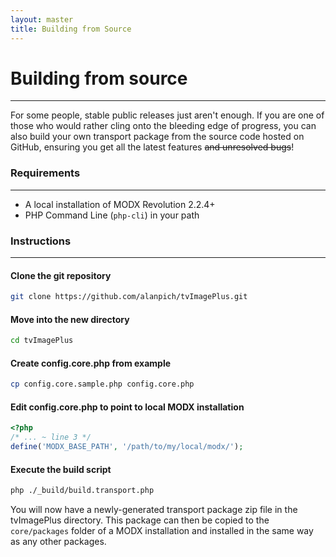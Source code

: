 ```yaml
---
layout: master
title: Building from Source
---
```


# Building from source
------------------------
For some people, stable public releases just aren't enough. If you are one of those
who would rather cling onto the bleeding edge of progress, you can also build your
own transport package from the source code hosted on GitHub, ensuring you get all the
latest features ~~and unresolved bugs~~!

### Requirements
------------------
* A local installation of MODX Revolution 2.2.4+
* PHP Command Line (`php-cli`) in your path

### Instructions
------------------

#### Clone the git repository
````bash
git clone https://github.com/alanpich/tvImagePlus.git
````

#### Move into the new directory
````bash
cd tvImagePlus
````

#### Create config.core.php from example
````bash
cp config.core.sample.php config.core.php
````

#### Edit config.core.php to point to local MODX installation
````php
<?php
/* ... ~ line 3 */
define('MODX_BASE_PATH', '/path/to/my/local/modx/');
````

#### Execute the build script
````bash
php ./_build/build.transport.php
````

You will now have a newly-generated transport package zip file in the tvImagePlus directory.
This package can then be copied to the `core/packages` folder of a MODX installation and
installed in the same way as any other packages.